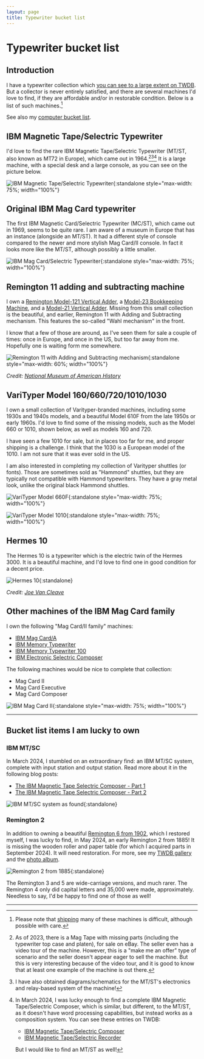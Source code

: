 ```yaml
---
layout: page
title: Typewriter bucket list
---
```


# Typewriter bucket list

[//]: # (<div class="twdb-collection"> )

[//]: # (    <object )

[//]: # (        type="text/html")

[//]: # (        data="https://typewriterdatabase.com/typewriter_list_ajax.php?output=htm&css=1&hunter_search=3614&collection_search=My+Collection">)

[//]: # (    </object>)

[//]: # (</div>)

## Introduction

I have a typewriter collection which [you can see to a large extent on TWDB](https://typewriterdatabase.com/typewriters.php?hunter_search=3614&collection_search=My+Collection). But a collector is never entirely satisfied, and there are several machines I'd love to find, if they are affordable and/or in restorable condition. Below is a list of such machines.[^shippping]

See also my [computer bucket list](../computer-bucket-list/).

## IBM Magnetic Tape/Selectric Typewriter

I'd love to find the rare IBM Magnetic Tape/Selectric Typewriter (MT/ST, also known as MT72 in Europe), which came out in 1964.[^mtst-ebay][^mtst-diagrams][^mtsc] It is a large machine, with a special desk and a large console, as you can see on the picture below.

![IBM Magnetic Tape/Selectric Typewriter](/assets/pages/typewriter-bucket-list/ibmmtst.jpg){:standalone style="max-width: 75%; width="100%"}

[//]: # (![IBM Magnetic Tape/Selectric Typewriter]&#40;/assets/pages/typewriter-bucket-list/ibmmtsc.jpg&#41;{:standalone})
[//]: # (*Credit: [Norsk Teknisk Museum]&#40;https://digitaltmuseum.org/011015239416/7-0-ibm-op-fotografier&#41;*)

## Original IBM Mag Card typewriter

The first IBM Magnetic Card/Selectric Typewriter (MC/ST), which came out in 1969, seems to be quite rare. I am aware of a museum in Europe that has an instance (alongside an MT/ST). It had a different style of console compared to the newer and more stylish Mag Card/II console. In fact it looks more like the MT/ST, although possibly a little smaller.

![IBM Mag Card/Selectric Typewriter](/assets/pages/typewriter-bucket-list/ibmmcst.jpg){:standalone style="max-width: 75%; width="100%"}


## Remington 11 adding and subtracting machine

I own a [Remington Model-121 Vertical Adder](https://typewriterdatabase.com/192x-remington-vertical-adder-model121.12936.typewriter), a [Model-23 Bookkeeping Machine](https://typewriterdatabase.com/192x-remington-bookkeeping-machine-23.12494.typewriter), and a [Model-21 Vertical Adder](https://typewriterdatabase.com/192x-remington-vertical-adder-21.14165.typewriter). Missing from this small collection is the beautiful, and earlier, Remington 11 with Adding and Subtracting mechanism. This features the so-called "Wahl mechanism" in the front.

I know that a few of those are around, as I've seen them for sale a couple of times: once in Europe, and once in the US, but too far away from me. Hopefully one is waiting form me somewhere.

![Remington 11 with Adding and Subtracting mechanism](/assets/pages/typewriter-bucket-list/remington11wahl.png){:standalone style="max-width: 60%; width="100%"}

*Credit: [National Museum of American History](https://americanhistory.si.edu/collections/search/object/nmah_904253?fbclid=IwAR02VU29QBYN5V7w2-Z0fcxLodE5XzPoDFhsFpXcw-2eqcN21Ns-3nRcbDo)*


## VariTyper Model 160/660/720/1010/1030

I own a small collection of Varityper-branded machines, including some 1930s and 1940s models, and a beautiful Model 610F from the late 1950s or early 1960s. I'd love to find some of the missing models, such as the Model 660 or 1010, shown below, as well as models 160 and 720.

I have seen a few 1010 for sale, but in places too far for me, and proper shipping is a challenge. I think that the 1030 is a European model of the 1010. I am not sure that it was ever sold in the US.

I am also interested in completing my collection of Varityper shuttles (or fonts). Those are sometimes sold as "Hammond" shuttles, but they are typically not compatible with Hammond typewriters. They have a gray metal look, unlike the original black Hammond shuttles.

[//]: # (![The current &#40;2022&#41; Varityper collection]&#40;/assets/posts/varityper-610f/2x/montage.jpg&#41;{:standalone width="50%"})

![VariTyper Model 660F](/assets/pages/typewriter-bucket-list/varityper660.jpg){:standalone style="max-width: 75%; width="100%"}

![VariTyper Model 1010](/assets/pages/typewriter-bucket-list/varityper1010.jpg){:standalone style="max-width: 75%; width="100%"}

## Hermes 10

The Hermes 10 is a typewriter which is the electric twin of the Hermes 3000. It is a beautiful machine, and I'd love to find one in good condition for a decent price.

![Hermes 10](/assets/pages/typewriter-bucket-list/hermes10.jpg){:standalone}

*Credit: [Joe Van Cleave](https://typewriterdatabase.com/typewriters.php?hunter_search=1775&collection_search=My+Collection)*

## Other machines of the IBM Mag Card family

I own the following "Mag Card/II family" machines:

- [IBM Mag Card/A](https://typewriterdatabase.com/1976-ibm-mag-carda.17985.typewriter)
- [IBM Memory Typewriter](https://typewriterdatabase.com/1974-ibm-memory-typewriter.15426.typewriter)
- [IBM Memory Typewriter 100](https://typewriterdatabase.com/1981-ibm-memory-typewriter-100.18932.typewriter)
- [IBM Electronic Selectric Composer](https://typewriterdatabase.com/1978-ibm-electronic-selectric-composer.20011.typewriter)

The following machines would be nice to complete that collection:

- Mag Card II
- Mag Card Executive
- Mag Card Composer

![IBM Mag Card II](/assets/pages/typewriter-bucket-list/ibmcstii.jpg){:standalone style="max-width: 75%; width="100%"}

---

## Bucket list items I am lucky to own

### IBM MT/SC

In March 2024, I stumbled on an extraordinary find: an IBM MT/SC system, complete with input station and output station. Read more about it in the following blog posts:

- [The IBM Magnetic Tape Selectric Composer - Part 1](/posts/ibm-mt-sc-1/)
- [The IBM Magnetic Tape Selectric Composer - Part 2](/posts/ibm-mt-sc-2/)

![IBM MT/SC system as found](/assets/posts/ibm-mtsc/2x/IMG_2686.jpg){:standalone}

### Remington 2

In addition to owning a beautiful [Remington 6 from 1902](https://photos.app.goo.gl/5YyJJKtP9Reda8eg2), which I restored myself, I was lucky to find, in May 2024, an early  Remington 2 from 1885! It is missing the wooden roller and paper table (for which I acquired parts in September 2024). It will need restoration. For more, see my [TWDB gallery](https://typewriterdatabase.com/1885-remington-2.23048.typewriter) and the [photo album](https://photos.app.goo.gl/6Laua3aeqrwNpVqGA).

![Remington 2 from 1885](/assets/pages/typewriter-bucket-list/remington2.jpg){:standalone}

The Remington 3 and 5 are wide-carriage versions, and much rarer. The Remington 4 only did capital letters and 35,000 were made, approximately. Needless to say, I'd be happy to find one of those as well!

---

[^shippping]: Please note that [shipping](../../posts/typewriter-shipping-update/) many of these machines is difficult, although possible with care.

[^mtst-ebay]: As of 2023, there is a Mag Tape with missing parts (including the typewriter top case and platen), for sale on eBay. The seller even has a video tour of the machine. However, this is a "make me an offer" type of scenario and the seller doesn't appear eager to sell the machine. But this is very interesting because of the video tour, and it is good to know that at least one example of the machine is out there.

[^mtst-diagrams]: I have also obtained diagrams/schematics for the MT/ST's electronics and relay-based system of the machine!

[^mtsc]: In March 2024, I was lucky enough to find a complete IBM Magnetic Tape/Selectric Composer, which is similar, but different, to the MT/ST, as it doesn't have word processing capabilities, but instead works as a composition system. You can see these entries on TWDB:
    
    - [IBM Magnetic Tape/Selectric Composer](https://typewriterdatabase.com/1969-ibm-magnetic-tape-selectric-composer.22538.typewriter)
    - [IBM Magnetic Tape/Selectric Recorder](https://typewriterdatabase.com/1969-ibm-magnetic-tape-selectric-recorder.22539.typewriter)
    
    But I would like to find an MT/ST as well!
